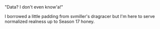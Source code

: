 "Data? I don't even know'a!"

I borrowed a little padding from svmiller's dragracer but I'm here to serve normalized realness up to Season 17 honey.
